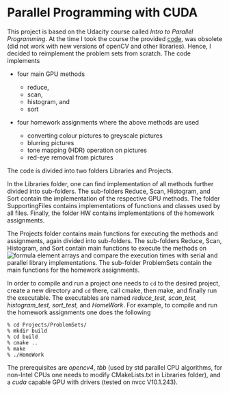 # Parallel Programming with CUDA

This project is based on the Udacity course called *Intro to Parallel Programming*. At the time I took the course the provided [code](https://github.com/udacity/cs344), was obsolete (did not work with new versions of openCV and other libraries). Hence, I decided to reimplement the problem sets from scratch. The code implements
 * four main GPU methods
   * reduce,
   * scan,
   * histogram, and
   * sort

 * four homework assignments where the above methods are used
   * converting colour pictures to greyscale pictures
   * blurring pictures
   * tone mapping (HDR) operation on pictures
   * red-eye removal from pictures

The code is divided into two folders Libraries and Projects.

In the Libraries folder, one can find implementation of all methods further divided into sub-folders. The sub-folders Reduce, Scan, Histogram, and Sort contain the implementation of the respective GPU methods. The folder SupportingFiles contains implementations of functions and classes used by all files. Finally, the folder HW contains implementations of the homework assignments.

The Projects folder contains main functions for executing the methods and assignments, again divided into sub-folders. The sub-folders Reduce, Scan, Histogram, and Sort contain main functions to execute the methods on ![formula](https://render.githubusercontent.com/render/math?math=2^27) element arrays and compare the execution times with serial and parallel library implementations. The sub-folder ProblemSets contain the main functions for the homework assignments.

In order to compile and run a project one needs to `cd` to the desired project, create a new directory and `cd` there, call cmake, then make, and finally run the executable. The executables are named *reduce_test, scan_test, histogram_test, sort_test,* and *HomeWork*. For example, to compile and run the homework assignments one does the following
```terminal
% cd Projects/ProblemSets/
% mkdir build
% cd build
% cmake ..
% make
% ./HomeWork
```
The prerequisites are *opencv4*, *tbb* (used by std parallel CPU algorithms, for non-Intel CPUs one needs to modify CMakeLists.txt in Libraries folder), and a *cuda* capable GPU with drivers (tested on nvcc V10.1.243).
